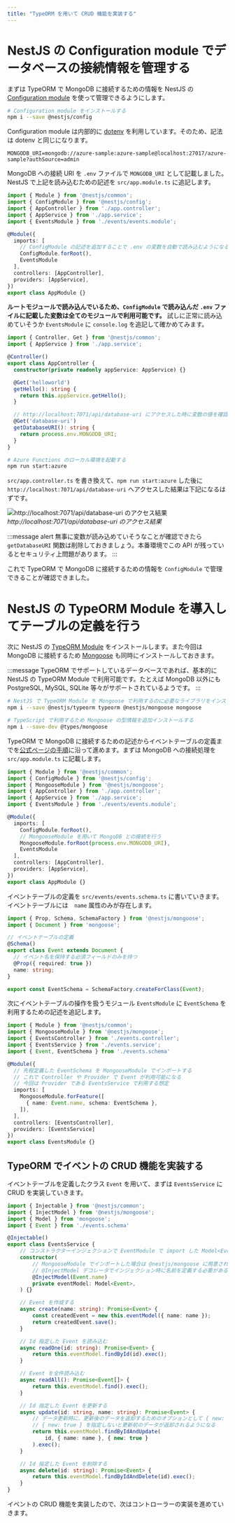 ```yaml
---
title: "TypeORM を用いて CRUD 機能を実装する"
---
```


# NestJS の Configuration module でデータベースの接続情報を管理する

まずは TypeORM で MongoDB に接続するための情報を NestJS の [Configuration module](https://docs.nestjs.com/techniques/configuration) を使って管理できるようにします。

```bash
# Configuration module をインストールする
npm i --save @nestjs/config
```

Configuration module は内部的に [dotenv](https://github.com/motdotla/dotenv) を利用しています。そのため、記法は dotenv と同じになります。

```dotenv:.env
MONGODB_URI=mongodb://azure-sample:azure-sample@localhost:27017/azure-sample?authSource=admin
```

MongoDB への接続 URI を `.env` ファイルで `MONGODB_URI` として記載しました。NestJS で上記を読み込むための記述を `src/app.module.ts` に追記します。

```typescript:src/app.module.ts
import { Module } from '@nestjs/common';
import { ConfigModule } from '@nestjs/config';
import { AppController } from './app.controller';
import { AppService } from './app.service';
import { EventsModule } from './events/events.module';

@Module({
  imports: [
    // ConfigModule の記述を追加することで .env の変数を自動で読み込むようになる
    ConfigModule.forRoot(),
    EventsModule
  ],
  controllers: [AppController],
  providers: [AppService],
})
export class AppModule {}
```

**ルートモジュールで読み込んでいるため、`ConfigModule` で読み込んだ `.env` ファイルに記載した変数は全てのモジュールで利用可能です。** 試しに正常に読み込めていそうか `EventsModule` に `console.log` を追記して確かめてみます。

```typescript:src/app.controller.ts
import { Controller, Get } from '@nestjs/common';
import { AppService } from './app.service';

@Controller()
export class AppController {
  constructor(private readonly appService: AppService) {}

  @Get('helloworld')
  getHello(): string {
    return this.appService.getHello();
  }

  // http://localhost:7071/api/database-uri にアクセスした時に変数の値を確認出来る API を追加
  @Get('database-uri')
  getDatabaseURI(): string {
    return process.env.MONGODB_URI;
  }
}
```

```bash
# Azure Functions のローカル環境を起動する
npm run start:azure
```

`src/app.controller.ts` を書き換えて、`npm run start:azure` した後に `http://localhost:7071/api/database-uri` へアクセスした結果は下記になるはずです。

![http://localhost:7071/api/database-uri のアクセス結果](https://i.gyazo.com/5023493e3c711e1fb5d9b089d9d9a658.png)
*http://localhost:7071/api/database-uri のアクセス結果*

:::message alert
無事に変数が読み込めていそうなことが確認できたら `getDatabaseURI` 関数は削除しておきましょう。本番環境でこの API が残っているとセキュリティ上問題があります。
:::

これで TypeORM で MongoDB に接続するための情報を `ConfigModule` で管理できることが確認できました。

# NestJS の TypeORM Module を導入してテーブルの定義を行う

次に NestJS の [TypeORM Module](https://github.com/nestjs/typeorm) をインストールします。また今回は MongoDB に接続するため [Mongoose](https://github.com/Automattic/mongoose) も同時にインストールしておきます。

:::message
TypeORM でサポートしているデータベースであれば、基本的に NestJS の TypeORM Module で利用可能です。たとえば MongoDB 以外にも PostgreSQL, MySQL, SQLite 等々がサポートされているようです。
:::

```bash
# NestJS で TypeORM Module を Mongoose で利用するのに必要なライブラリをインストールする
npm i --save @nestjs/typeorm typeorm @nestjs/mongoose mongoose

# TypeScript で利用するため Mongoose の型情報を追加インストールする
npm i --save-dev @types/mongoose
```

TypeORM で MongoDB に接続するための記述からイベントテーブルの定義までを[公式ページの手順](https://docs.nestjs.com/techniques/mongodb)に沿って進めます。まずは MongoDB への接続処理を `src/app.module.ts` に記載します。

```typescript:src/app.module.ts
import { Module } from '@nestjs/common';
import { ConfigModule } from '@nestjs/config';
import { MongooseModule } from '@nestjs/mongoose';
import { AppController } from './app.controller';
import { AppService } from './app.service';
import { EventsModule } from './events/events.module';

@Module({
  imports: [
    ConfigModule.forRoot(),
    // MongooseModule を用いて MongoDB との接続を行う
    MongooseModule.forRoot(process.env.MONGODB_URI),
    EventsModule
  ],
  controllers: [AppController],
  providers: [AppService],
})
export class AppModule {}
```

イベントテーブルの定義を `src/events/events.schema.ts` に書いていきます。イベントテーブルには　`name` 属性のみが存在します。

```typescript:src/events/events.schema.ts
import { Prop, Schema, SchemaFactory } from '@nestjs/mongoose';
import { Document } from 'mongoose';

// イベントテーブルの定義
@Schema()
export class Event extends Document {
  // イベント名を保持する必須フィールドのみを持つ
  @Prop({ required: true })
  name: string;
}

export const EventSchema = SchemaFactory.createForClass(Event);
```

次にイベントテーブルの操作を扱うモジュール `EventsModule` に `EventSchema` を利用するための記述を追記します。

```typescript:src/events/events.module.ts
import { Module } from '@nestjs/common';
import { MongooseModule } from '@nestjs/mongoose';
import { EventsController } from './events.controller';
import { EventsService } from './events.service';
import { Event, EventSchema } from './events.schema'

@Module({
  // 先程定義した EventSchema を MongooseModule でインポートする
  // これで Controller や Provider で Event が利用可能になる
  // 今回は Provider である EventsService で利用する想定
  imports: [
    MongooseModule.forFeature([
      { name: Event.name, schema: EventSchema },
    ]),
  ],
  controllers: [EventsController],
  providers: [EventsService]
})
export class EventsModule {}
```

## TypeORM でイベントの CRUD 機能を実装する

イベントテーブルを定義したクラス `Event` を用いて、まずは `EventsService` に CRUD を実装していきます。

```typescript:src/events/events.service.ts
import { Injectable } from '@nestjs/common';
import { InjectModel } from '@nestjs/mongoose';
import { Model } from 'mongoose';
import { Event } from './events.schema'

@Injectable()
export class EventsService {
    // コンストラクターインジェクションで EventModule で import した Model<Event> を生成する
    constructor(
        // MongooseModule でインポートした場合は @nestjs/mongoose に用意されている
        // @InjectModel デコレータでインジェクション時に名前を定義する必要がある
        @InjectModel(Event.name)
        private eventModel: Model<Event>,
    ) {}

    // Event を作成する
    async create(name: string): Promise<Event> {
        const createdEvent = new this.eventModel({ name: name });
        return createdEvent.save();
    }

    // Id 指定した Event を読み込む
    async readOne(id: string): Promise<Event> {
        return this.eventModel.findById(id).exec();
    }

    // Event を全件読み込む
    async readAll(): Promise<Event[]> {
        return this.eventModel.find().exec();
    }

    // Id 指定した Event を更新する
    async update(id: string, name: string): Promise<Event> {
        // データ更新時に、更新後のデータを返却するためのオプションとして { new: true } を指定する
        // { new: true } を指定しないと更新前のデータが返却されるようになる
        return this.eventModel.findByIdAndUpdate(
            id, { name: name }, { new: true }
        ).exec();
    }

    // Id 指定した Event を削除する
    async delete(id: string): Promise<Event> {
        return this.eventModel.findByIdAndDelete(id).exec();
    }
}
```

イベントの CRUD 機能を実装したので、次はコントローラーの実装を進めていきます。
